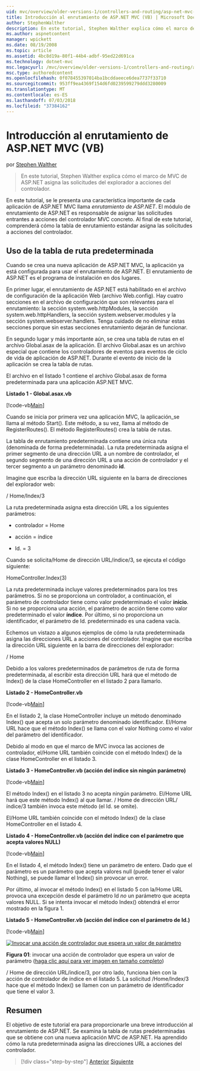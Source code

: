 ```yaml
---
uid: mvc/overview/older-versions-1/controllers-and-routing/asp-net-mvc-routing-overview-vb
title: Introducción al enrutamiento de ASP.NET MVC (VB) | Microsoft Docs
author: StephenWalther
description: En este tutorial, Stephen Walther explica cómo el marco de MVC de ASP.NET asigna las solicitudes del explorador a acciones del controlador.
ms.author: aspnetcontent
manager: wpickett
ms.date: 08/19/2008
ms.topic: article
ms.assetid: 4bc8d19a-80f1-44b4-adbf-95ed22d691ca
ms.technology: dotnet-mvc
msc.legacyurl: /mvc/overview/older-versions-1/controllers-and-routing/asp-net-mvc-routing-overview-vb
msc.type: authoredcontent
ms.openlocfilehash: 0f078455397014ba1bcddaeece6dea7737f33710
ms.sourcegitcommit: 953ff9ea4369f154d6fd0239599279ddd3280009
ms.translationtype: MT
ms.contentlocale: es-ES
ms.lasthandoff: 07/03/2018
ms.locfileid: "37384162"
---
```

<a name="aspnet-mvc-routing-overview-vb"></a>Introducción al enrutamiento de ASP.NET MVC (VB)
====================
por [Stephen Walther](https://github.com/StephenWalther)

> En este tutorial, Stephen Walther explica cómo el marco de MVC de ASP.NET asigna las solicitudes del explorador a acciones del controlador.


En este tutorial, se le presenta una característica importante de cada aplicación de ASP.NET MVC llama *enrutamiento de ASP.NET*. El módulo de enrutamiento de ASP.NET es responsable de asignar las solicitudes entrantes a acciones del controlador MVC concreto. Al final de este tutorial, comprenderá cómo la tabla de enrutamiento estándar asigna las solicitudes a acciones del controlador.

## <a name="using-the-default-route-table"></a>Uso de la tabla de ruta predeterminada

Cuando se crea una nueva aplicación de ASP.NET MVC, la aplicación ya está configurada para usar el enrutamiento de ASP.NET. El enrutamiento de ASP.NET es el programa de instalación en dos lugares.

En primer lugar, el enrutamiento de ASP.NET está habilitado en el archivo de configuración de la aplicación Web (archivo Web.config). Hay cuatro secciones en el archivo de configuración que son relevantes para el enrutamiento: la sección system.web.httpModules, la sección system.web.httpHandlers, la sección system.webserver.modules y la sección system.webserver.handlers. Tenga cuidado de no eliminar estas secciones porque sin estas secciones enrutamiento dejarán de funcionar.

En segundo lugar y más importante aún, se crea una tabla de rutas en el archivo Global.asax de la aplicación. El archivo Global.asax es un archivo especial que contiene los controladores de eventos para eventos de ciclo de vida de aplicación de ASP.NET. Durante el evento de inicio de la aplicación se crea la tabla de rutas.

El archivo en el listado 1 contiene el archivo Global.asax de forma predeterminada para una aplicación ASP.NET MVC.

**Listado 1 - Global.asax.vb**

[!code-vb[Main](asp-net-mvc-routing-overview-vb/samples/sample1.vb)]

Cuando se inicia por primera vez una aplicación MVC, la aplicación\_se llama al método Start(). Este método, a su vez, llama al método de RegisterRoutes(). El método RegisterRoutes() crea la tabla de rutas.

La tabla de enrutamiento predeterminada contiene una única ruta (denominada de forma predeterminada). La ruta predeterminada asigna el primer segmento de una dirección URL a un nombre de controlador, el segundo segmento de una dirección URL a una acción de controlador y el tercer segmento a un parámetro denominado **id**.

Imagine que escriba la dirección URL siguiente en la barra de direcciones del explorador web:

/ Home/Index/3

La ruta predeterminada asigna esta dirección URL a los siguientes parámetros:

- controlador = Home

- acción = índice

- Id. = 3

Cuando se solicita/Home de dirección URL/índice/3, se ejecuta el código siguiente:

HomeController.Index(3)

La ruta predeterminada incluye valores predeterminados para los tres parámetros. Si no se proporciona un controlador, a continuación, el parámetro de controlador tiene como valor predeterminado el valor **inicio**. Si no se proporciona una acción, el parámetro de acción tiene como valor predeterminado el valor **índice**. Por último, si no proporciona un identificador, el parámetro de Id. predeterminado es una cadena vacía.

Echemos un vistazo a algunos ejemplos de cómo la ruta predeterminada asigna las direcciones URL a acciones del controlador. Imagine que escriba la dirección URL siguiente en la barra de direcciones del explorador:

/ Home

Debido a los valores predeterminados de parámetros de ruta de forma predeterminada, al escribir esta dirección URL hará que el método de Index() de la clase HomeController en el listado 2 para llamarlo.

**Listado 2 - HomeController.vb**

[!code-vb[Main](asp-net-mvc-routing-overview-vb/samples/sample2.vb)]

En el listado 2, la clase HomeController incluye un método denominado Index() que acepta un solo parámetro denominado identificador. El/Home URL hace que el método Index() se llama con el valor Nothing como el valor del parámetro del identificador.

Debido al modo en que el marco de MVC invoca las acciones de controlador, el/Home URL también coincide con el método Index() de la clase HomeController en el listado 3.

**Listado 3 - HomeController.vb (acción del índice sin ningún parámetro)**

[!code-vb[Main](asp-net-mvc-routing-overview-vb/samples/sample3.vb)]

El método Index() en el listado 3 no acepta ningún parámetro. El/Home URL hará que este método Index() al que llamar. / Home de dirección URL/índice/3 también invoca este método (el Id. se omite).

El/Home URL también coincide con el método Index() de la clase HomeController en el listado 4.

**Listado 4 - HomeController.vb (acción del índice con el parámetro que acepta valores NULL)**

[!code-vb[Main](asp-net-mvc-routing-overview-vb/samples/sample4.vb)]

En el listado 4, el método Index() tiene un parámetro de entero. Dado que el parámetro es un parámetro que acepta valores null (puede tener el valor Nothing), se puede llamar el Index() sin provocar un error.

Por último, al invocar el método Index() en el listado 5 con la/Home URL provoca una excepción desde el parámetro Id *no* un parámetro que acepta valores NULL. Si se intenta invocar el método Index() obtendrá el error mostrado en la figura 1.

**Listado 5 - HomeController.vb (acción del índice con el parámetro de Id.)**

[!code-vb[Main](asp-net-mvc-routing-overview-vb/samples/sample5.vb)]


[![Invocar una acción de controlador que espera un valor de parámetro](asp-net-mvc-routing-overview-vb/_static/image1.jpg)](asp-net-mvc-routing-overview-vb/_static/image1.png)

**Figura 01**: invocar una acción de controlador que espera un valor de parámetro ([haga clic aquí para ver imagen en tamaño completo](asp-net-mvc-routing-overview-vb/_static/image2.png))


/ Home de dirección URL/índice/3, por otro lado, funciona bien con la acción de controlador de índice en el listado 5. La solicitud /Home/Index/3 hace que el método Index() se llamen con un parámetro de identificador que tiene el valor 3.

## <a name="summary"></a>Resumen

El objetivo de este tutorial era para proporcionarle una breve introducción al enrutamiento de ASP.NET. Se examina la tabla de rutas predeterminadas que se obtiene con una nueva aplicación MVC de ASP.NET. Ha aprendido cómo la ruta predeterminada asigna las direcciones URL a acciones del controlador.

> [!div class="step-by-step"]
> [Anterior](creating-an-action-cs.md)
> [Siguiente](understanding-action-filters-vb.md)
